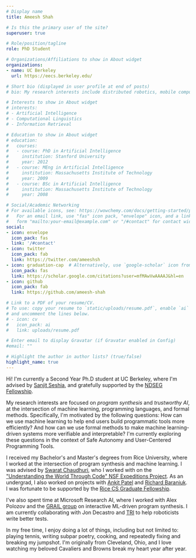 ```yaml
---
# Display name
title: Ameesh Shah

# Is this the primary user of the site?
superuser: true

# Role/position/tagline
role: PhD Student

# Organizations/Affiliations to show in About widget
organizations:
- name: UC Berkeley
  url: https://eecs.berkeley.edu/

# Short bio (displayed in user profile at end of posts)
# bio: My research interests include distributed robotics, mobile computing and programmable matter.

# Interests to show in About widget
# interests:
# - Artificial Intelligence
# - Computational Linguistics
# - Information Retrieval

# Education to show in About widget
# education:
#   courses:
#   - course: PhD in Artificial Intelligence
#     institution: Stanford University
#     year: 2012
#   - course: MEng in Artificial Intelligence
#     institution: Massachusetts Institute of Technology
#     year: 2009
#   - course: BSc in Artificial Intelligence
#     institution: Massachusetts Institute of Technology
#     year: 2008

# Social/Academic Networking
# For available icons, see: https://wowchemy.com/docs/getting-started/page-builder/#icons
#   For an email link, use "fas" icon pack, "envelope" icon, and a link in the
#   form "mailto:your-email@example.com" or "/#contact" for contact widget.
social:
- icon: envelope
  icon_pack: fas
  link: '/#contact'
- icon: twitter
  icon_pack: fab
  link: https://twitter.com/ameeshsh
- icon: graduation-cap  # Alternatively, use `google-scholar` icon from `ai` icon pack
  icon_pack: fas
  link: https://scholar.google.com/citations?user=mfMAwVwAAAAJ&hl=en
- icon: github
  icon_pack: fab
  link: https://github.com/ameesh-shah

# Link to a PDF of your resume/CV.
# To use: copy your resume to `static/uploads/resume.pdf`, enable `ai` icons in `params.toml`, 
# and uncomment the lines below.
# - icon: cv
#   icon_pack: ai
#   link: uploads/resume.pdf

# Enter email to display Gravatar (if Gravatar enabled in Config)
#email: ""

# Highlight the author in author lists? (true/false)
highlight_name: true
---
```


Hi! I'm currently a Second Year Ph.D student at UC Berkeley, where I'm advised by [Sanjit Seshia](https://people.eecs.berkeley.edu/~sseshia/), and gratefully supported by the [NDSEG Fellowship](https://ndseg.sysplus.com/).

My research interests are focused on _program synthesis_ and _trustworthy AI_, at the intersection of machine learning, programming languages, and formal methods. Specifically, I'm motivated by the following questions: How can we use machine learning to help end users build programmatic tools more efficiently? And how can we use formal methods to make machine learning-driven systems more verifiable and interpretable? I'm currently exploring these questions in the context of Safe Autonomy and User-Centered Programming Tools.

I received my Bachelor's and Master's degrees from Rice University, where I worked at the intersection of program synthesis and machine learning. I was advised by [Swarat Chaudhuri](https://www.cs.utexas.edu/~swarat/), who I worked with on the ["Understanding the World Through Code" NSF Expeditions Project](http://www.neurosymbolic.org/kickoff.html). As an undergrad, I also worked on projects with [Ankit Patel](https://ankitlab.co/) and [Richard Baraniuk](https://richb.rice.edu/). I was fortunate to be supported by the [Rice CS Graduate Fellowship](https://csweb.rice.edu/academics/undergraduate-programs/advising/fifth-year-masters).

I've also spent time at Microsoft Research AI, where I worked with Alex Polozov and the [GRAIL group](https://www.microsoft.com/en-us/research/group/grounded-reasoning-and-interactive-learning-grail/) on interactive ML-driven program synthesis. I am currently collaborating with Jon Decastro and [TRI](https://www.tri.global/) to help roboticists write better tests.

In my free time, I enjoy doing a lot of things, including but not limited to: playing tennis, writing subpar poetry, cooking, and repeatedly fixing and breaking my jumpshot. I'm originally from Cleveland, Ohio, and I love watching my beloved Cavaliers and Browns break my heart year after year.
